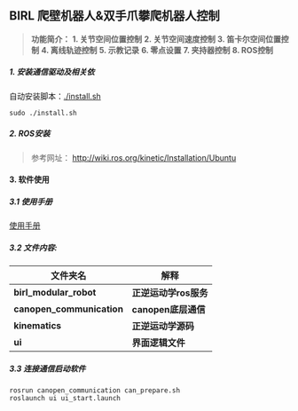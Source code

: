 ## BIRL 爬壁机器人&双手爪攀爬机器人控制
>**功能简介：**
>**1. 关节空间位置控制**
>**2. 关节空间速度控制**
>**3. 笛卡尔空间位置控制**
>**4. 离线轨迹控制**
>**5. 示教记录**
>**6. 零点设置**
>**7. 夹持器控制**
>**8. ROS控制**


##### 1. 安装通信驱动及相关依
自动安装脚本：[./install.sh](./install.sh)
```
sudo ./install.sh
```
##### 2. ROS安装
>参考网址：
> <http://wiki.ros.org/kinetic/Installation/Ubuntu>

#### 3. 软件使用
##### 3.1 使用手册
[使用手册](./manual/manual.pdf)

##### 3.2 文件内容:
|文件夹名|解释|
|----|-----|
|**birl_modular_robot**| **正逆运动学ros服务**|
|**canopen_communication**|**canopen底层通信**|
|**kinematics**| **正逆运动学源码**|
|**ui**| **界面逻辑文件**|

##### 3.3 连接通信启动软件
```
rosrun canopen_communication can_prepare.sh
roslaunch ui ui_start.launch
```